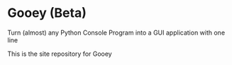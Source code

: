Gooey (Beta)
=====  
Turn (almost) any Python Console Program into a GUI application with one line



This is the site repository for Gooey
